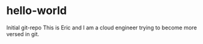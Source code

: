 # hello-world
Initial git-repo
This is Eric and I am a cloud engineer trying to become more versed in git.  
